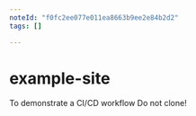 ```yaml
---
noteId: "f0fc2ee077e011ea8663b9ee2e84b2d2"
tags: []

---
```


# example-site
To demonstrate a CI/CD workflow 
Do not clone! 
